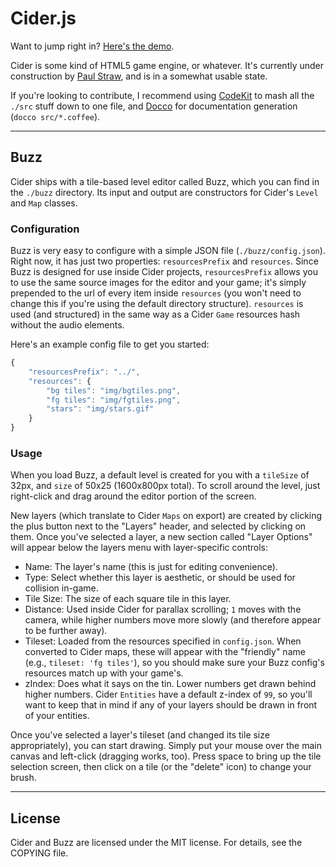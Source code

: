 # Cider.js

Want to jump right in? [Here's the demo](http://paulstraw.com/cider).

Cider is some kind of HTML5 game engine, or whatever. It's currently under construction by [Paul Straw](http://paulstraw.com), and is in a somewhat usable state.

If you're looking to contribute, I recommend using [CodeKit](http://incident57.com/codekit/) to mash all the `./src` stuff down to one file, and [Docco](http://jashkenas.github.com/docco/) for documentation generation (`docco src/*.coffee`).

---

## Buzz

Cider ships with a tile-based level editor called Buzz, which you can find in the `./buzz` directory. Its input and output are constructors for Cider's `Level` and `Map` classes.

### Configuration

Buzz is very easy to configure with a simple JSON file (`./buzz/config.json`). Right now, it has just two properties: `resourcesPrefix` and `resources`. Since Buzz is designed for use inside Cider projects, `resourcesPrefix` allows you to use the same source images for the editor and your game; it's simply prepended to the url of every item inside `resources` (you won't need to change this if you're using the default directory structure). `resources` is used (and structured) in the same way as a Cider `Game` resources hash without the audio elements.

Here's an example config file to get you started:

``` javascript
{
	"resourcesPrefix": "../",
	"resources": {
		"bg tiles": "img/bgtiles.png",
		"fg tiles": "img/fgtiles.png",
		"stars": "img/stars.gif"
	}
}
```

### Usage
When you load Buzz, a default level is created for you with a `tileSize` of 32px, and `size` of 50x25 (1600x800px total). To scroll around the level, just right-click and drag around the editor portion of the screen.

New layers (which translate to Cider `Maps` on export) are created by clicking the plus button next to the "Layers" header, and selected by clicking on them. Once you've selected a layer, a new section called "Layer Options" will appear below the layers menu with layer-specific controls:

* Name: The layer's name (this is just for editing convenience).
* Type: Select whether this layer is aesthetic, or should be used for collision in-game.
* Tile Size: The size of each square tile in this layer.
* Distance: Used inside Cider for parallax scrolling; `1` moves with the camera, while higher numbers move more slowly (and therefore appear to be further away).
* Tileset: Loaded from the resources specified in `config.json`. When converted to Cider maps, these will appear with the "friendly" name (e.g., `tileset: 'fg tiles'`), so you should make sure your Buzz config's resources match up with your game's.
* zIndex: Does what it says on the tin. Lower numbers get drawn behind higher numbers. Cider `Entities` have a default z-index of `99`, so you'll want to keep that in mind if any of your layers should be drawn in front of your entities.

Once you've selected a layer's tileset (and changed its tile size appropriately), you can start drawing. Simply put your mouse over the main canvas and left-click (dragging works, too). Press space to bring up the tile selection screen, then click on a tile (or the "delete" icon) to change your brush.

---

## License

Cider and Buzz are licensed under the MIT license. For details, see the COPYING file.
